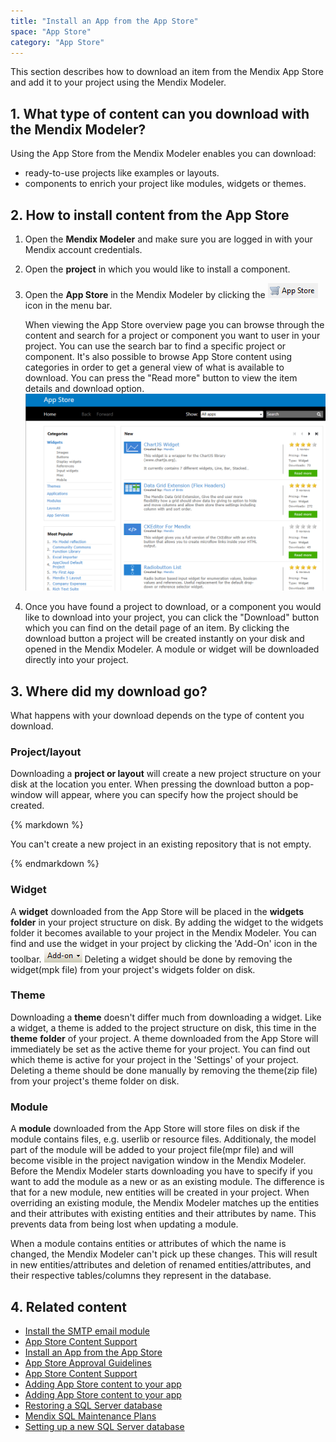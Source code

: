```yaml
---
title: "Install an App from the App Store"
space: "App Store"
category: "App Store"
---
```



This section describes how to download an item from the Mendix App Store and add it to your project using the Mendix Modeler.

## 1. What type of content can you download with the Mendix Modeler?

Using the App Store from the Mendix Modeler enables you can download:

*   ready-to-use projects like examples or layouts.
*   components to enrich your project like modules, widgets or themes.

## 2\. How to install content from the App Store

1.  Open the **Mendix Modeler** and make sure you are logged in with your Mendix account credentials.
2.  Open the **project** in which you would like to install a component.
3.  Open the **App Store** in the Mendix Modeler by clicking the  ![](attachments/18450039/18582344.png) icon in the menu bar.

    When viewing the App Store overview page you can browse through the content and search for a project or component you want to user in your project. You can use the search bar to find a specific project or component. It's also possible to browse App Store content using categories in order to get a general view of what is available to download. You can press the "Read more" button to view the item details and download option.
    ![](attachments/18450039/18582345.png)
4.  Once you have found a project to download, or a component you would like to download into your project, you can click the "Download" button which you can find on the detail page of an item. By clicking the download button a project will be created instantly on your disk and opened in the Mendix Modeler. A module or widget will be downloaded directly into your project.

## 3\. Where did my download go?

What happens with your download depends on the type of content you download.

### Project/layout

Downloading a **project or layout** will create a new project structure on your disk at the location you enter. When pressing the download button a pop-window will appear, where you can specify how the project should be created.

<div class="alert alert-info">{% markdown %}

You can't create a new project in an existing repository that is not empty.

{% endmarkdown %}</div>

### Widget

A **widget** downloaded from the App Store will be placed in the **widgets folder** in your project structure on disk. By adding the widget to the widgets folder it becomes available to your project in the Mendix Modeler. You can find and use the widget in your project by clicking the 'Add-On' icon in the toolbar. ![](attachments/18450039/18582346.png)
Deleting a widget should be done by removing the widget(mpk file) from your project's widgets folder on disk.

### Theme

Downloading a **theme** doesn't differ much from downloading a widget. Like a widget, a theme is added to the project structure on disk, this time in the **theme** **folder** of your project. A theme downloaded from the App Store will immediately be set as the active theme for your project. You can find out which theme is active for your project in the 'Settings' of your project.
Deleting a theme should be done manually by removing the theme(zip file) from your project's theme folder on disk.

### Module

A **module** downloaded from the App Store will store files on disk if the module contains files, e.g. userlib or resource files. Additionaly, the model part of the module will be added to your project file(mpr file) and will become visible in the project navigation window in the Mendix Modeler.
Before the Mendix Modeler starts downloading you have to specify if you want to add the module as a new or as an existing module. The difference is that for a new module, new entities will be created in your project. When overriding an existing module, the Mendix Modeler matches up the entities and their attributes with existing entities and their attributes by name. This prevents data from being lost when updating a module.

When a module contains entities or attributes of which the name is changed, the Mendix Modeler can't pick up these changes. This will result in new entities/attributes and deletion of renamed entities/attributes, and their respective tables/columns they represent in the database.

## 4\. Related content

*   [Install the SMTP email module](/howto6/install-and-configure-the-smtp-module)
*   [App Store Content Support](/appstore/app-store-content-support)
*   [Install an App from the App Store](/appstore/install-an-app-from-the-app-store)
*   [App Store Approval Guidelines](/appstore/app-store-approval-guidelines)
*   [App Store Content Support](/appstore/app-store-content-support)
*   [Adding App Store content to your app](/appstore/adding-app-store-content-to-your-app)
*   [Adding App Store content to your app](/appstore/adding-app-store-content-to-your-app)
*   [Restoring a SQL Server database](/howto6/restoring-a-sql-server-database)
*   [Mendix SQL Maintenance Plans](/howto6/mendix-sql-maintenance-plans)
*   [Setting up a new SQL Server database](/howto6/setting-up-a-new-sql-server-database)
